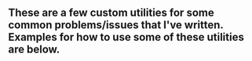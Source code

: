 ## These are a few custom utilities for some common problems/issues that I've written.  Examples for how to use some of these utilities are below.

